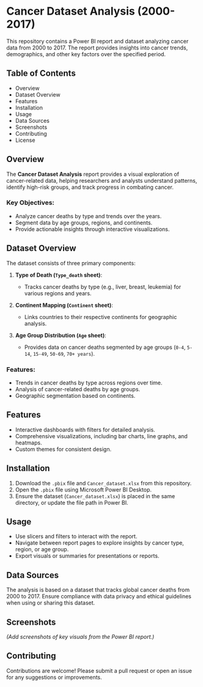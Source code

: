 # Cancer Dataset Analysis (2000-2017)

This repository contains a Power BI report and dataset analyzing cancer data from 2000 to 2017. The report provides insights into cancer trends, demographics, and other key factors over the specified period.

## Table of Contents
- Overview
- Dataset Overview
- Features
- Installation
- Usage
- Data Sources
- Screenshots
- Contributing
- License

## Overview
The **Cancer Dataset Analysis** report provides a visual exploration of cancer-related data, helping researchers and analysts understand patterns, identify high-risk groups, and track progress in combating cancer.

### Key Objectives:
- Analyze cancer deaths by type and trends over the years.
- Segment data by age groups, regions, and continents.
- Provide actionable insights through interactive visualizations.

## Dataset Overview
The dataset consists of three primary components:

1. **Type of Death (`Type_death` sheet)**:
   - Tracks cancer deaths by type (e.g., liver, breast, leukemia) for various regions and years.

2. **Continent Mapping (`Continent` sheet)**:
   - Links countries to their respective continents for geographic analysis.

3. **Age Group Distribution (`Age` sheet)**:
   - Provides data on cancer deaths segmented by age groups (`0-4`, `5-14`, `15-49`, `50-69`, `70+ years`).

### Features:
- Trends in cancer deaths by type across regions over time.
- Analysis of cancer-related deaths by age groups.
- Geographic segmentation based on continents.

## Features
- Interactive dashboards with filters for detailed analysis.
- Comprehensive visualizations, including bar charts, line graphs, and heatmaps.
- Custom themes for consistent design.

## Installation
1. Download the `.pbix` file and `Cancer_dataset.xlsx` from this repository.
2. Open the `.pbix` file using Microsoft Power BI Desktop.
3. Ensure the dataset (`Cancer_dataset.xlsx`) is placed in the same directory, or update the file path in Power BI.

## Usage
- Use slicers and filters to interact with the report.
- Navigate between report pages to explore insights by cancer type, region, or age group.
- Export visuals or summaries for presentations or reports.

## Data Sources
The analysis is based on a dataset that tracks global cancer deaths from 2000 to 2017. Ensure compliance with data privacy and ethical guidelines when using or sharing this dataset.

## Screenshots
*(Add screenshots of key visuals from the Power BI report.)*

## Contributing
Contributions are welcome! Please submit a pull request or open an issue for any suggestions or improvements.

